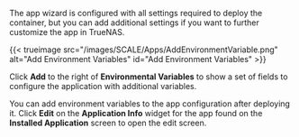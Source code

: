 &NewLine;

The app wizard is configured with all settings required to deploy the container, but you can add additional settings if you want to further customize the app in TrueNAS.

{{< trueimage src="/images/SCALE/Apps/AddEnvironmentVariable.png" alt="Add Environment Variables" id="Add Environment Variables" >}}

Click **Add** to the right of **Environmental Variables** to show a set of fields to configure the application with additional variables.

You can add environment variables to the app configuration after deploying it.
Click **Edit** on the **Application Info** widget for the app found on the **Installed Application** screen to open the edit screen.
